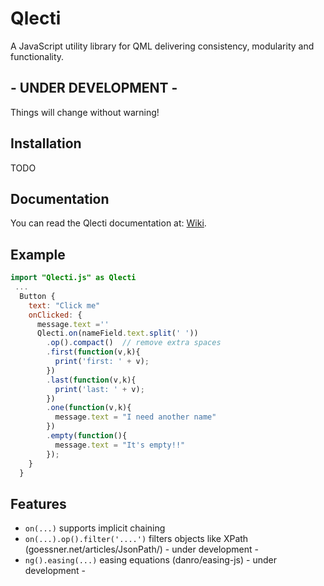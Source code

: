# Qlecti
A JavaScript utility library for QML delivering consistency, modularity and functionality.

## - UNDER DEVELOPMENT -
Things will change without warning!

## Installation
TODO

## Documentation

You can read the Qlecti documentation at: [Wiki](https://github.com/amilcarsantos/qlecti/wiki).

## Example
```qml
import "Qlecti.js" as Qlecti
 ...
  Button {
    text: "Click me"
    onClicked: {
      message.text =''
      Qlecti.on(nameField.text.split(' '))
        .op().compact()  // remove extra spaces
        .first(function(v,k){
          print('first: ' + v);
        })
        .last(function(v,k){
          print('last: ' + v);
        })
        .one(function(v,k){
          message.text = "I need another name"
        })
        .empty(function(){
          message.text = "It's empty!!"
        });
    }
  }
```

## Features
 * `on(...)` supports implicit chaining
 * `on(...).op().filter('....')` filters objects like XPath (goessner.net/articles/JsonPath/) - under development -
 * `ng().easing(...)` easing equations (danro/easing-js) - under development -

